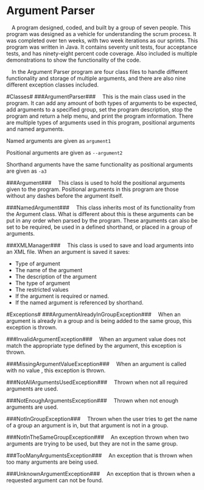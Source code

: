 Argument Parser
===========
&emsp;A program designed, coded, and built by a group of seven people.
 This program was designed as a vehicle for understanding the scrum process.
It was completed over ten weeks, with two week iterations as our sprints.
This program was written in Java. It contains seventy unit tests, four acceptance
tests, and has ninety-eight percent code coverage. Also included is multiple
demonstrations to show the functionality of the code.

&emsp;In the Argument Parser program are four class files to handle different
functionality and storage of multiple arguments, and there are also nine
different exception classes included. 

#Classes#
###ArgumentParser###
&emsp;This is the main class used in the program. It can add any amount of both
types of arguments to be expected, add arguments to a specified group, set the
program description, stop the program and return a help menu, and print the program
information. There are multiple types of arguments used in this program, positional
arguments and named arguments. 

Named arguments are given as `argument1`

Positional arguments are given as `--argument2`

Shorthand arguments have the same functionality as positional arguments are given as `-a3`

###Argument###
&emsp;This class is used to hold the positional arguments given to the program.
Positional arguments in this program are those without any dashes before the 
argument itself.


###NamedArgument###
&emsp;This class inherits most of its functionality from the Argument class.
What is different about this is these arguments can be put in any order when
parsed by the program. These arguments can also be set to be required, be used
in a defined shorthand, or placed in a group of arguments.

###XMLManager###
&emsp;This class is used to save and load arguments into an XML file. When an
argument is saved it saves:
- Type of argument
- The name of the argument
- The description of the argument
- The type of argument
- The restricted values
- If the argument is required or named.
- If the named argument is referenced by shorthand.

#Exceptions#
###ArgumentAlreadyInGroupException###
&emsp;When an argument is already in a group and is being added to the same group,
this exception is thrown.

###InvalidArgumentException###
&emsp;When an argument value does not match the appropriate type defined by the
argument, this exception is thrown.

###MissingArgumentValueException###
&emsp;When an argument is called with no value , this exception is thrown.

###NotAllArgumentsUsedException###
&emsp;Thrown when not all required arguments are used.

###NotEnoughArgumentsException###
&emsp;Thrown when not enough arguments are used.

###NotInGroupException###
&emsp;Thrown when the user tries to get the name of a group an argument is in,
but that argument is not in a group.

###NotInTheSameGroupException###
&emsp;An exception thrown when two arguments are trying to be used, but they are
not in the same group.

###TooManyArgumentsException###
&emsp;An exception that is thrown when too many arguments are being used.

###UnknownArgumentException###
&emsp;An exception that is thrown when a requested argument can not be found.